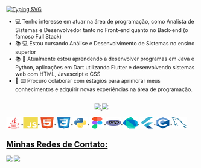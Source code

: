 <a href="https://git.io/typing-svg"><img src="https://readme-typing-svg.demolab.com?font=Fira+Code&pause=1000&color=930050&width=435&lines=Ol%C3%A1%2C+sou+a+Livea+Brito!+Prazer" alt="Typing SVG" /></a>


- 💻 Tenho interesse em atuar na área de programação, como Analista de Sistemas e Desenvolvedor tanto no Front-end quanto no Back-end (o famoso Full Stack)
- 📚 💻 Estou cursando Análise e Desenvolvimento de Sistemas no ensino superior
- 📚 📖 Atualmente estou aprendendo a desenvolver programas em Java e Python, aplicações em Dart utilizando Flutter e desenvolvendo sistemas web com HTML, Javascript e CSS
- 💞️ ⌨️ Procuro colaborar com estágios para aprimorar meus conhecimentos e adquirir novas experiências na área de programação.

##
  <div align="center">
    <a href="https://github.com/LiveaBrito">
  <img height="170em" src="https://github-readme-stats.vercel.app/api?username=LiveaBrito&show_icons=true&theme=dracula&include_all_commits=true&count_private=true"/>
  <img height="170em" src="https://github-readme-stats.vercel.app/api/top-langs/?username=LiveaBrito&layout=compact&langs_count=7&theme=dracula"/>
</div>
      
<div style="display: inline_block"><br>
  <img align="center" alt="Livea-Java" height="30" width="40" src="https://raw.githubusercontent.com/devicons/devicon/master/icons/java/java-plain.svg">
  <img align="center" alt="Livea-Js" height="30" width="40" src="https://raw.githubusercontent.com/devicons/devicon/master/icons/javascript/javascript-plain.svg">
  <img align="center" alt="Livea-HTML" height="30" width="40" src="https://raw.githubusercontent.com/devicons/devicon/master/icons/html5/html5-original.svg">
  <img align="center" alt="Livea-CSS" height="30" width="40" src="https://raw.githubusercontent.com/devicons/devicon/master/icons/css3/css3-original.svg">
  <img align="center" alt="Livea-Python" height="30" width="40" src="https://raw.githubusercontent.com/devicons/devicon/master/icons/python/python-original.svg">
  <img align="center" alt="Livea-Java" height="30" width="40" src="https://raw.githubusercontent.com/devicons/devicon/master/icons/figma/figma-original.svg">
  <img align="center" alt="Livea-Java" height="30" width="40" src="https://raw.githubusercontent.com/devicons/devicon/master/icons/php/php-original.svg">
  <img align="center" alt="Livea-Java" height="30" width="40" src="https://raw.githubusercontent.com/devicons/devicon/master/icons/dart/dart-original.svg">
  <img align="center" alt="Livea-Java" height="30" width="40" src="https://raw.githubusercontent.com/devicons/devicon/master/icons/flutter/flutter-original.svg">
  <img align="center" alt="Livea-Java" height="30" width="40" src="https://raw.githubusercontent.com/devicons/devicon/master/icons/c/c-original.svg">
  <img align="center" alt="Livea-Java" height="30" width="40" src="https://raw.githubusercontent.com/devicons/devicon/master/icons/mysql/mysql-original.svg">
</div>

  ##
  ## Minhas Redes de Contato:
  
  <div>
    <a href="https://www.instagram.com/livea_brito/" target="_blank"><img src="https://img.shields.io/badge/-Instagram-%23E4405F?style=for-the-badge&logo=instagram&logoColor=white" target="_blank"></a>
    <a href="https://www.linkedin.com/in/livea-brito-3092b3297" target="_blank"><img src="https://img.shields.io/badge/-LinkedIn-%230077B5?style=for-the-badge&logo=linkedin&logoColor=white" target="_blank"></a> 
  </div>
  
  


